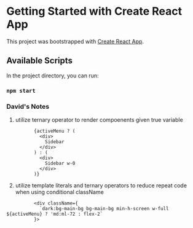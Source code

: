 # Getting Started with Create React App

This project was bootstrapped with [Create React App](https://github.com/facebook/create-react-app).

## Available Scripts

In the project directory, you can run:

### `npm start`

### David's Notes

1. utilize ternary operator to render compoenents given true variable
```
          {activeMenu ? (
            <div>
              Sidebar
            </div>
          ) : (
            <div>
              Sidebar w-0
            </div>
          )}
```

2. utilize template literals and ternary operators to reduce repeat code when using conditional className

```
          <div className={ 
            `dark:bg-main-bg bg-main-bg min-h-screen w-full ${activeMenu} ? 'md:ml-72 : flex-2`
          }>
```